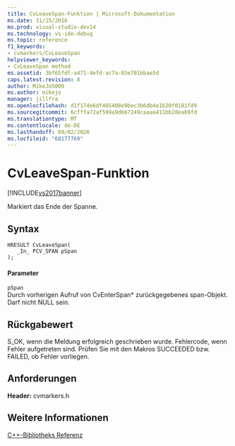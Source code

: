 ```yaml
---
title: CvLeaveSpan-Funktion | Microsoft-Dokumentation
ms.date: 11/15/2016
ms.prod: visual-studio-dev14
ms.technology: vs-ide-debug
ms.topic: reference
f1_keywords:
- cvmarkers/CvLeaveSpan
helpviewer_keywords:
- CvLeaveSpan method
ms.assetid: 3bf65fdf-a471-4efd-ac7a-03e701bbae5d
caps.latest.revision: 8
author: MikeJo5000
ms.author: mikejo
manager: jillfra
ms.openlocfilehash: d1f17de6df465408e9bec3b6db4e1620f0181fd9
ms.sourcegitcommit: 6cfffa72af599a9d667249caaaa411bb28ea69fd
ms.translationtype: MT
ms.contentlocale: de-DE
ms.lasthandoff: 09/02/2020
ms.locfileid: "68177769"
---
```

# <a name="cvleavespan-function"></a>CvLeaveSpan-Funktion
[!INCLUDE[vs2017banner](../includes/vs2017banner.md)]

Markiert das Ende der Spanne.  
  
## <a name="syntax"></a>Syntax  
  
```  
HRESULT CvLeaveSpan(  
   _In_ PCV_SPAN pSpan  
);  
```  
  
#### <a name="parameters"></a>Parameter  
 `pSpan`  
 Durch vorherigen Aufruf von CvEnterSpan* zurückgegebenes span-Objekt. Darf nicht NULL sein.  
  
## <a name="return-value"></a>Rückgabewert  
 S_OK, wenn die Meldung erfolgreich geschrieben wurde. Fehlercode, wenn Fehler aufgetreten sind. Prüfen Sie mit den Makros SUCCEEDED bzw. FAILED, ob Fehler vorliegen.  
  
## <a name="requirements"></a>Anforderungen  
 **Header:** cvmarkers.h  
  
## <a name="see-also"></a>Weitere Informationen  
 [C++-Bibliotheks Referenz](../profiling/cpp-library-reference.md)
